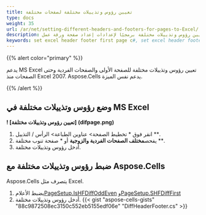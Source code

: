 ```yaml
---
title: تعيين رؤوس وتذييلات مختلفة لصفحات مختلفة
type: docs
weight: 35
url: /ar/net/setting-different-headers-and-footers-for-pages-to-Excel/
description: توفر هذه المقالة نموذج التعليمات البرمجية الذي يوضح كيفية تعيين رؤوس وتذييلات مختلفة برمجيًا لإعدادات إعداد صفحة ورقة عمل Excel باستخدام مكتبة C# و .NET API. يمكنك تعيين الرؤوس والتذييلات للصفحة الأولى والصفحات الفردية والزوجية.
keywords: set excel header footer first page c#, set excel header footer odd pages c#, set excel header footer even pages c#
---
```

{{% alert color="primary" %}}

يدعم MS Excel تعيين رؤوس وتذييلات مختلفة للصفحة الأولى والصفحات الفردية وحتى الصفحات منذ Excel 2007.
Aspose.Cells يدعم نفس الميزة.

{{% /alert %}}

##  **وضع رؤوس وتذييلات مختلفة في MS Excel**

**! [تعيين رؤوس وتذييلات مختلفة] (difpage.png)**

1. انقر فوق * تخطيط الصفحة> عناوين الطباعة> الرأس / التذييل **.
1.  يفحص**مختلف الصفحات الفردية والزوجية** أو * صفحة تنوب مختلفة **.
1. أدخل رؤوس وتذييلات مختلفة.

##  **ضبط رؤوس وتذييلات مختلفة مع Aspose.Cells**

Aspose.Cells يتصرف مثل Excel.
1.  يضبط الأعلام[PageSetup.IsHFDiffOddEven](https://reference.aspose.com/cells/net/aspose.cells/pagesetup/ishfdiffoddeven/) و[PageSetup.SHFDiffFirst](https://reference.aspose.com/cells/net/aspose.cells/pagesetup/IsHFDiffFirst/) 
1. أدخل رؤوس وتذييلات مختلفة.
{{< gist "aspose-cells-gists" "88c9872508ec3150c552eb5155edf06e" "DiffHeaderFooter.cs" >}}
